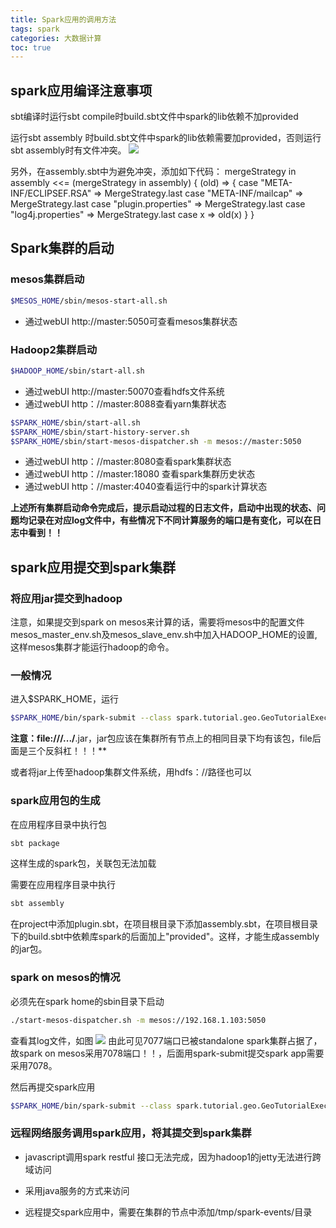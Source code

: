 ```yaml
---
title: Spark应用的调用方法
tags: spark
categories: 大数据计算
toc: true
---
```

## spark应用编译注意事项
sbt编译时运行sbt compile时build.sbt文件中spark的lib依赖不加provided

运行sbt assembly
时build.sbt文件中spark的lib依赖需要加provided，否则运行sbt assembly时有文件冲突。
![](build-sbt-spark.jpg)

另外，在assembly.sbt中为避免冲突，添加如下代码：
    mergeStrategy in assembly <<= (mergeStrategy in assembly) { (old) =>
      {
	    case "META-INF/ECLIPSEF.RSA" => MergeStrategy.last
	    case "META-INF/mailcap" => MergeStrategy.last
	    case "plugin.properties" => MergeStrategy.last
	    case "log4j.properties" => MergeStrategy.last
	    case x => old(x)
      }
    }
    

## Spark集群的启动
### mesos集群启动
```bash
$MESOS_HOME/sbin/mesos-start-all.sh
```

+ 通过webUI http://master:5050可查看mesos集群状态

### Hadoop2集群启动
```bash
$HADOOP_HOME/sbin/start-all.sh
```

+ 通过webUI http://master:50070查看hdfs文件系统
+ 通过webUI http：//master:8088查看yarn集群状态

```bash
$SPARK_HOME/sbin/start-all.sh
$SPARK_HOME/sbin/start-history-server.sh
$SPARK_HOME/sbin/start-mesos-dispatcher.sh -m mesos://master:5050
```

-  通过webUI http：//master:8080查看spark集群状态
-  通过webUI http：//master:18080 查看spark集群历史状态
-  通过webUI http：//master:4040查看运行中的spark计算状态

**上述所有集群启动命令完成后，提示启动过程的日志文件，启动中出现的状态、问题均记录在对应log文件中，有些情况下不同计算服务的端口是有变化，可以在日志中看到！！**



## spark应用提交到spark集群
### 将应用jar提交到hadoop

注意，如果提交到spark on mesos来计算的话，需要将mesos中的配置文件mesos\_master\_env.sh及mesos\_slave\_env.sh中加入HADOOP_HOME的设置,这样mesos集群才能运行hadoop的命令。

### 一般情况 
进入$SPARK_HOME，运行

```bash
$SPARK_HOME/bin/spark-submit --class spark.tutorial.geo.GeoTutorialExec --master spark://master:6066 --deploy-mode cluster file:///root/test-jar/spark-cluster-test.jar
```

**注意：file:///.../**.jar，jar包应该在集群所有节点上的相同目录下均有该包，file后面是三个反斜杠！！！**

或者将jar上传至hadoop集群文件系统，用hdfs：//路径也可以

### spark应用包的生成 

在应用程序目录中执行包

```bash
sbt package
```

这样生成的spark包，关联包无法加载

需要在应用程序目录中执行

```bash
sbt assembly
```

在project中添加plugin.sbt，在项目根目录下添加assembly.sbt，在项目根目录下的build.sbt中依赖库spark的后面加上"provided"。这样，才能生成assembly的jar包。


### spark on mesos的情况
必须先在spark home的sbin目录下启动
```bash
./start-mesos-dispatcher.sh -m mesos://192.168.1.103:5050
```
查看其log文件，如图
![](mesos-dispatcher-port.jpg)
由此可见7077端口已被standalone spark集群占据了，故spark on mesos采用7078端口！！，后面用spark-submit提交spark app需要采用7078。

然后再提交spark应用
``` bash
$SPARK_HOME/bin/spark-submit --class spark.tutorial.geo.GeoTutorialExec --master mesos://master:7078 --deploy-mode cluster file:///root/test-jar/spark-cluster-test.jar
```

### 远程网络服务调用spark应用，将其提交到spark集群

+ javascript调用spark restful 接口无法完成，因为hadoop1的jetty无法进行跨域访问

+ 采用java服务的方式来访问

+ 远程提交spark应用中，需要在集群的节点中添加/tmp/spark-events/目录

